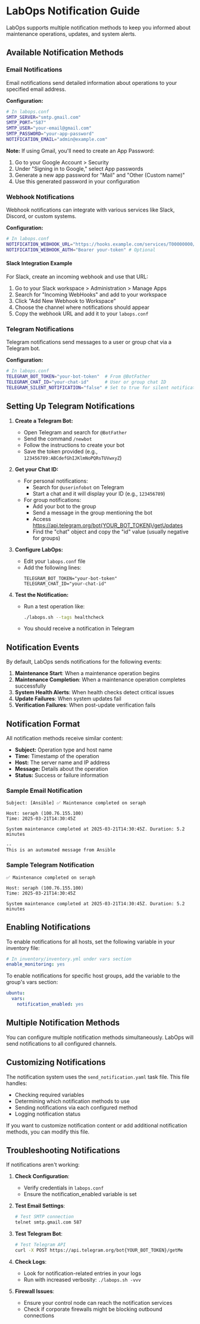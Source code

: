 # LabOps Notification Guide

LabOps supports multiple notification methods to keep you informed about maintenance operations, updates, and system alerts.

## Available Notification Methods

### Email Notifications

Email notifications send detailed information about operations to your specified email address.

**Configuration:**
```bash
# In labops.conf
SMTP_SERVER="smtp.gmail.com"
SMTP_PORT="587"
SMTP_USER="your-email@gmail.com"
SMTP_PASSWORD="your-app-password"
NOTIFICATION_EMAIL="admin@example.com"
```

**Note:** If using Gmail, you'll need to create an App Password:
1. Go to your Google Account > Security
2. Under "Signing in to Google," select App passwords
3. Generate a new app password for "Mail" and "Other (Custom name)"
4. Use this generated password in your configuration

### Webhook Notifications

Webhook notifications can integrate with various services like Slack, Discord, or custom systems.

**Configuration:**
```bash
# In labops.conf
NOTIFICATION_WEBHOOK_URL="https://hooks.example.com/services/T00000000/B00000000/XXXXXXXXXXXXXXXXXXXXXXXX"
NOTIFICATION_WEBHOOK_AUTH="Bearer your-token" # Optional
```

#### Slack Integration Example

For Slack, create an incoming webhook and use that URL:

1. Go to your Slack workspace > Administration > Manage Apps
2. Search for "Incoming WebHooks" and add to your workspace
3. Click "Add New Webhook to Workspace"
4. Choose the channel where notifications should appear
5. Copy the webhook URL and add it to your `labops.conf`

### Telegram Notifications

Telegram notifications send messages to a user or group chat via a Telegram bot.

**Configuration:**
```bash
# In labops.conf
TELEGRAM_BOT_TOKEN="your-bot-token"  # From @BotFather
TELEGRAM_CHAT_ID="your-chat-id"      # User or group chat ID
TELEGRAM_SILENT_NOTIFICATION="false" # Set to true for silent notifications
```

## Setting Up Telegram Notifications

1. **Create a Telegram Bot:**
   - Open Telegram and search for `@BotFather`
   - Send the command `/newbot`
   - Follow the instructions to create your bot
   - Save the token provided (e.g., `123456789:ABCdefGhIJKlmNoPQRsTUVwxyZ`)

2. **Get your Chat ID:**
   - For personal notifications:
     - Search for `@userinfobot` on Telegram
     - Start a chat and it will display your ID (e.g., `123456789`)
   - For group notifications:
     - Add your bot to the group
     - Send a message in the group mentioning the bot
     - Access https://api.telegram.org/bot{YOUR_BOT_TOKEN}/getUpdates
     - Find the "chat" object and copy the "id" value (usually negative for groups)

3. **Configure LabOps:**
   - Edit your `labops.conf` file
   - Add the following lines:
     ```
     TELEGRAM_BOT_TOKEN="your-bot-token"
     TELEGRAM_CHAT_ID="your-chat-id"
     ```

4. **Test the Notification:**
   - Run a test operation like:
     ```bash
     ./labops.sh --tags healthcheck
     ```
   - You should receive a notification in Telegram

## Notification Events

By default, LabOps sends notifications for the following events:

1. **Maintenance Start**: When a maintenance operation begins
2. **Maintenance Completion**: When a maintenance operation completes successfully
3. **System Health Alerts**: When health checks detect critical issues
4. **Update Failures**: When system updates fail
5. **Verification Failures**: When post-update verification fails

## Notification Format

All notification methods receive similar content:

- **Subject:** Operation type and host name
- **Time:** Timestamp of the operation
- **Host:** The server name and IP address
- **Message:** Details about the operation
- **Status:** Success or failure information

### Sample Email Notification

```
Subject: [Ansible] ✅ Maintenance completed on seraph

Host: seraph (100.76.155.100)
Time: 2025-03-21T14:30:45Z

System maintenance completed at 2025-03-21T14:30:45Z. Duration: 5.2 minutes

--
This is an automated message from Ansible
```

### Sample Telegram Notification

```
✅ Maintenance completed on seraph

Host: seraph (100.76.155.100)
Time: 2025-03-21T14:30:45Z

System maintenance completed at 2025-03-21T14:30:45Z. Duration: 5.2 minutes
```

## Enabling Notifications

To enable notifications for all hosts, set the following variable in your inventory file:

```yaml
# In inventory/inventory.yml under vars section
enable_monitoring: yes
```

To enable notifications for specific host groups, add the variable to the group's vars section:

```yaml
ubuntu:
  vars:
    notification_enabled: yes
```

## Multiple Notification Methods

You can configure multiple notification methods simultaneously. LabOps will send notifications to all configured channels.

## Customizing Notifications

The notification system uses the `send_notification.yaml` task file. This file handles:

- Checking required variables
- Determining which notification methods to use
- Sending notifications via each configured method
- Logging notification status

If you want to customize notification content or add additional notification methods, you can modify this file.

## Troubleshooting Notifications

If notifications aren't working:

1. **Check Configuration**:
   - Verify credentials in `labops.conf`
   - Ensure the notification_enabled variable is set

2. **Test Email Settings**:
   ```bash
   # Test SMTP connection
   telnet smtp.gmail.com 587
   ```

3. **Test Telegram Bot**:
   ```bash
   # Test Telegram API
   curl -X POST https://api.telegram.org/bot{YOUR_BOT_TOKEN}/getMe
   ```

4. **Check Logs**:
   - Look for notification-related entries in your logs
   - Run with increased verbosity: `./labops.sh -vvv`

5. **Firewall Issues**:
   - Ensure your control node can reach the notification services
   - Check if corporate firewalls might be blocking outbound connections